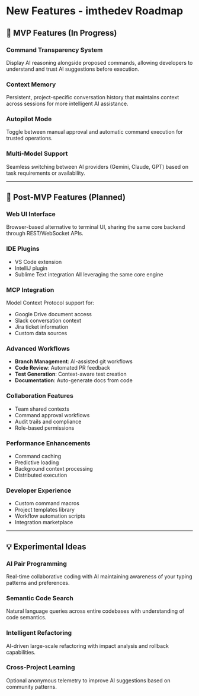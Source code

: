 # New Features - imthedev Roadmap

## 🚀 MVP Features (In Progress)

### Command Transparency System
Display AI reasoning alongside proposed commands, allowing developers to understand and trust AI suggestions before execution.

### Context Memory
Persistent, project-specific conversation history that maintains context across sessions for more intelligent AI assistance.

### Autopilot Mode
Toggle between manual approval and automatic command execution for trusted operations.

### Multi-Model Support
Seamless switching between AI providers (Gemini, Claude, GPT) based on task requirements or availability.

---

## 🌟 Post-MVP Features (Planned)

### Web UI Interface
Browser-based alternative to terminal UI, sharing the same core backend through REST/WebSocket APIs.

### IDE Plugins
- VS Code extension
- IntelliJ plugin
- Sublime Text integration
All leveraging the same core engine

### MCP Integration
Model Context Protocol support for:
- Google Drive document access
- Slack conversation context
- Jira ticket information
- Custom data sources

### Advanced Workflows
- **Branch Management**: AI-assisted git workflows
- **Code Review**: Automated PR feedback
- **Test Generation**: Context-aware test creation
- **Documentation**: Auto-generate docs from code

### Collaboration Features
- Team shared contexts
- Command approval workflows
- Audit trails and compliance
- Role-based permissions

### Performance Enhancements
- Command caching
- Predictive loading
- Background context processing
- Distributed execution

### Developer Experience
- Custom command macros
- Project templates library
- Workflow automation scripts
- Integration marketplace

---

## 💡 Experimental Ideas

### AI Pair Programming
Real-time collaborative coding with AI maintaining awareness of your typing patterns and preferences.

### Semantic Code Search
Natural language queries across entire codebases with understanding of code semantics.

### Intelligent Refactoring
AI-driven large-scale refactoring with impact analysis and rollback capabilities.

### Cross-Project Learning
Optional anonymous telemetry to improve AI suggestions based on community patterns.